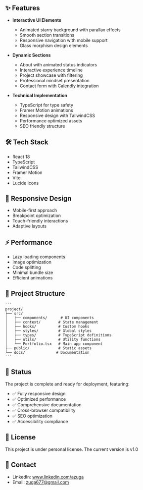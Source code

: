 ## ✨ Features

- **Interactive UI Elements**
  - Animated starry background with parallax effects
  - Smooth section transitions
  - Responsive navigation with mobile support
  - Glass morphism design elements

- **Dynamic Sections**
  - About with animated status indicators
  - Interactive experience timeline
  - Project showcase with filtering
  - Professional mindset presentation
  - Contact form with Calendly integration

- **Technical Implementation**
  - TypeScript for type safety
  - Framer Motion animations
  - Responsive design with TailwindCSS
  - Performance optimized assets
  - SEO friendly structure


## 🛠 Tech Stack

- React 18
- TypeScript
- TailwindCSS
- Framer Motion
- Vite
- Lucide Icons

## 📱 Responsive Design

- Mobile-first approach
- Breakpoint optimization
- Touch-friendly interactions
- Adaptive layouts

## ⚡ Performance

- Lazy loading components
- Image optimization
- Code splitting
- Minimal bundle size
- Efficient animations


## 📝 Project Structure

    ```
    project/
    ├── src/
    │   ├── components/      # UI components
    │   ├── context/        # State management
    │   ├── hooks/          # Custom hooks
    │   ├── styles/         # Global styles
    │   ├── types/          # TypeScript definitions
    │   ├── utils/          # Utility functions
    │   └── Portfolio.tsx   # Main app component
    ├── public/             # Static assets
    └── docs/              # Documentation
    ```

## 🌟 Status

The project is complete and ready for deployment, featuring:

- ✅ Fully responsive design
- ✅ Optimized performance
- ✅ Comprehensive documentation
- ✅ Cross-browser compatibility
- ✅ SEO optimization
- ✅ Accessibility compliance

## 📄 License

This project is under personal license.
The current version is v1.0

## 🤝 Contact

- LinkedIn: www.linkedin.com/azuga
- Email: zuga677@gmail.com
